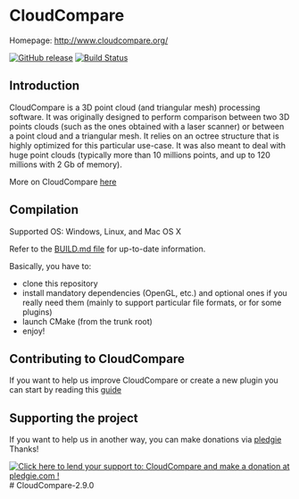 CloudCompare
============

Homepage: http://www.cloudcompare.org/

[![GitHub release](https://img.shields.io/github/release/cloudcompare/trunk.svg)](https://github.com/cloudcompare/trunk/releases)
[![Build Status](https://travis-ci.org/CloudCompare/CloudCompare.svg)](https://travis-ci.org/CloudCompare/CloudCompare) 

Introduction
------------

CloudCompare is a 3D point cloud (and triangular mesh) processing software.
It was originally designed to perform comparison between two 3D points clouds
(such as the ones obtained with a laser scanner) or between a point cloud and a
triangular mesh. It relies on an octree structure that is highly optimized for
this particular use-case. It was also meant to deal with huge point
clouds (typically more than 10 millions points, and up to 120 millions with 2 Gb
of memory).

More on CloudCompare [here](http://en.wikipedia.org/wiki/CloudCompare)

Compilation
-----------

Supported OS: Windows, Linux, and Mac OS X

Refer to the [BUILD.md file](BUILD.md) for up-to-date information.

Basically, you have to:
- clone this repository
- install mandatory dependencies (OpenGL,  etc.) and optional ones if you really need them
(mainly to support particular file formats, or for some plugins)
- launch CMake (from the trunk root)
- enjoy!


Contributing to CloudCompare
----------------------------

If you want to help us improve CloudCompare or create a new plugin you can start by reading this [guide](CONTRIBUTING.md)

Supporting the project
----------------------

If you want to help us in another way, you can make donations via [pledgie](http://pledgie.com/campaigns/19052)  
Thanks!

<a href='https://pledgie.com/campaigns/19052'>
    <img alt='Click here to lend your support to: CloudCompare and make a donation at pledgie.com !' src='https://pledgie.com/campaigns/19052.png?skin_name=chrome' border='0'>
</a>
#   C l o u d C o m p a r e - 2 . 9 . 0  
 